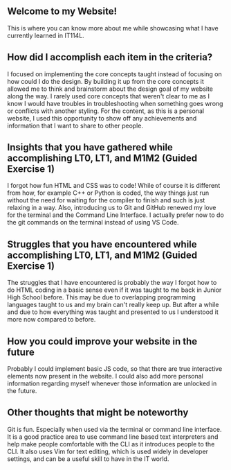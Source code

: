 ## Welcome to my Website!
This is where you can know more about me while showcasing what I have currently learned in IT114L.

## How did I accomplish each item in the criteria?
I focused on implementing the core concepts taught instead of focusing on how could I do the design. By building it up from the core concepts it allowed me to think and brainstorm about the design goal of my website along the way. I rarely used core concepts that weren't clear to me as I know I would have troubles in troubleshooting when something goes wrong or conflicts with another styling. For the content, as this is a personal website, I used this opportunity to show off any achievements and information that I want to share to other people.

## Insights that you have gathered while accomplishing LT0, LT1, and M1M2 (Guided Exercise 1)
I forgot how fun HTML and CSS was to code! While of course it is different from how, for example C++ or Python is coded, the way things just run without the need for waiting for the compiler to finish and such is just relaxing in a way. Also, introducing us to Git and GitHub renewed my love for the terminal and the Command Line Interface. I actually prefer now to do the git commands on the terminal instead of using VS Code.

## Struggles that you have encountered while accomplishing LT0, LT1, and M1M2 (Guided Exercise 1)
The struggles that I have encountered is probably the way I forgot how to do HTML coding in a basic sense even if it was taught to me back in Junior High School before. This may be due to overlapping programming languages taught to us and my brain can't really keep up. But after a while and due to how everything was taught and presented to us I understood it more now compared to before.

## How you could improve your website in the future
Probably I could implement basic JS code, so that there are true interactive elements now present in the website. I could also add more personal information regarding myself whenever those information are unlocked in the future.

## Other thoughts that might be noteworthy
Git is fun. Especially when used via the terminal or command line interface. It is a good practice area to use command line based text interpreters and help make people comfortable with the CLI as it introduces people to the CLI. It also uses Vim for text editing, which is used widely in developer settings, and can be a useful skill to have in the IT world.